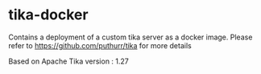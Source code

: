 # tika-docker

Contains a deployment of a custom tika server as a docker image. Please refer to https://github.com/puthurr/tika for more details

Based on Apache Tika version : 1.27
